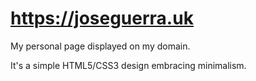 # https://joseguerra.uk

My personal page displayed on my domain.

It's a simple HTML5/CSS3 design embracing minimalism.
